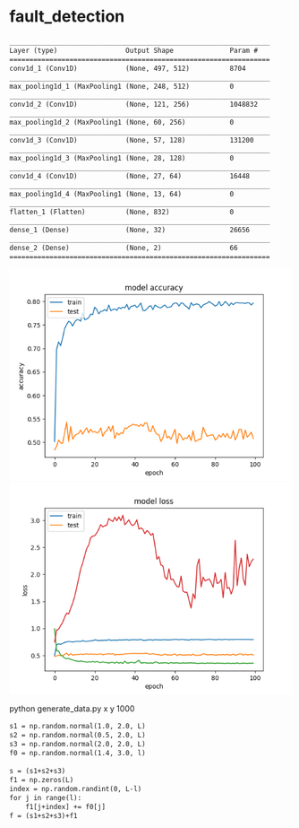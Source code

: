 # fault_detection  
	_________________________________________________________________
	Layer (type)                 Output Shape              Param #
	=================================================================
	conv1d_1 (Conv1D)            (None, 497, 512)          8704
	_________________________________________________________________
	max_pooling1d_1 (MaxPooling1 (None, 248, 512)          0
	_________________________________________________________________
	conv1d_2 (Conv1D)            (None, 121, 256)          1048832
	_________________________________________________________________
	max_pooling1d_2 (MaxPooling1 (None, 60, 256)           0
	_________________________________________________________________
	conv1d_3 (Conv1D)            (None, 57, 128)           131200
	_________________________________________________________________
	max_pooling1d_3 (MaxPooling1 (None, 28, 128)           0
	_________________________________________________________________
	conv1d_4 (Conv1D)            (None, 27, 64)            16448
	_________________________________________________________________
	max_pooling1d_4 (MaxPooling1 (None, 13, 64)            0
	_________________________________________________________________
	flatten_1 (Flatten)          (None, 832)               0
	_________________________________________________________________
	dense_1 (Dense)              (None, 32)                26656
	_________________________________________________________________
	dense_2 (Dense)              (None, 2)                 66
	=================================================================
![accuracy](https://github.com/xiaonanchong/fault_detection/blob/master/train_acc.png)
![loss](https://github.com/xiaonanchong/fault_detection/blob/master/train_loss.png)

python generate_data.py x y 1000

	s1 = np.random.normal(1.0, 2.0, L) 
	s2 = np.random.normal(0.5, 2.0, L)
	s3 = np.random.normal(2.0, 2.0, L)
	f0 = np.random.normal(1.4, 3.0, l)

	s = (s1+s2+s3)
	f1 = np.zeros(L)
	index = np.random.randint(0, L-l)
	for j in range(l):
		f1[j+index] += f0[j]
	f = (s1+s2+s3)+f1
